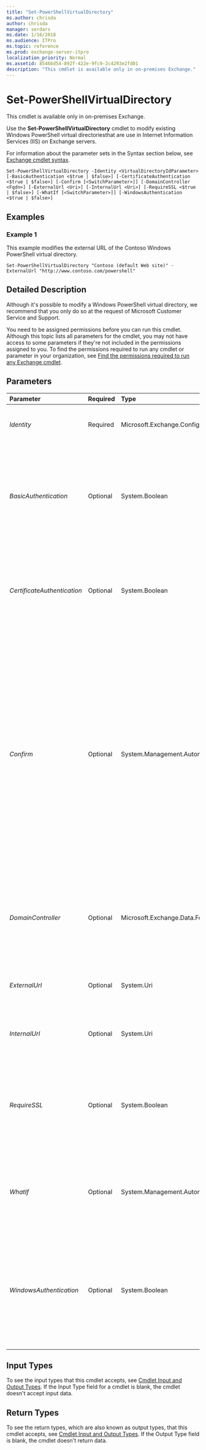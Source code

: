 ```yaml
---
title: "Set-PowerShellVirtualDirectory"
ms.author: chrisda
author: chrisda
manager: serdars
ms.date: 1/16/2018
ms.audience: ITPro
ms.topic: reference
ms.prod: exchange-server-itpro
localization_priority: Normal
ms.assetid: 8546bd54-892f-422e-9fc9-2c4293e2fd01
description: "This cmdlet is available only in on-premises Exchange."
---
```


# Set-PowerShellVirtualDirectory

This cmdlet is available only in on-premises Exchange. 
  
Use the **Set-PowerShellVirtualDirectory** cmdlet to modify existing Windows PowerShell virtual directoriesthat are use in Internet Information Services (IIS) on Exchange servers.
  
For information about the parameter sets in the Syntax section below, see [Exchange cmdlet syntax](https://technet.microsoft.com/library/bb123552.aspx). 
  
```
Set-PowerShellVirtualDirectory -Identity <VirtualDirectoryIdParameter> [-BasicAuthentication <$true | $false>] [-CertificateAuthentication <$true | $false>] [-Confirm [<SwitchParameter>]] [-DomainController <Fqdn>] [-ExternalUrl <Uri>] [-InternalUrl <Uri>] [-RequireSSL <$true | $false>] [-WhatIf [<SwitchParameter>]] [-WindowsAuthentication <$true | $false>]

```

## Examples
<a name="Examples"> </a>

### Example 1

This example modifies the external URL of the Contoso Windows PowerShell virtual directory.
  
```
Set-PowerShellVirtualDirectory "Contoso (default Web site)" -ExternalUrl "http://www.contoso.com/powershell"
```

## Detailed Description
<a name="DetailedDescription"> </a>

Although it's possible to modify a Windows PowerShell virtual directory, we recommend that you only do so at the request of Microsoft Customer Service and Support.
  
You need to be assigned permissions before you can run this cmdlet. Although this topic lists all parameters for the cmdlet, you may not have access to some parameters if they're not included in the permissions assigned to you. To find the permissions required to run any cmdlet or parameter in your organization, see [Find the permissions required to run any Exchange cmdlet](https://technet.microsoft.com/library/mt432940.aspx).
  
## Parameters
<a name="DetailedDescription"> </a>

|**Parameter**|**Required**|**Type**|**Description**|
|:-----|:-----|:-----|:-----|
| _Identity_ <br/> |Required  <br/> |Microsoft.Exchange.Configuration.Tasks.VirtualDirectoryIdParameter  <br/> |The _Identity_ parameter specifies the Windows PowerShell virtual directory that you want to modify. <br/> |
| _BasicAuthentication_ <br/> |Optional  <br/> |System.Boolean  <br/> | The _BasicAuthentication_ parameter specifies whether Basic authentication is enabled on the virtual directory. Valid values are: <br/>  `$true`: Basic authentication is enabled. This is the default value.  <br/>  `$false`: Basic authentication is disabled.  <br/> |
| _CertificateAuthentication_ <br/> |Optional  <br/> |System.Boolean  <br/> |The _CertificateAuthentication_ parameter specifies whether certificate authentication is enabled on the Windows PowerShell virtual directory. The valid values are `$true` and `$false`. The default value is  `$false`.  <br/> |
| _Confirm_ <br/> |Optional  <br/> |System.Management.Automation.SwitchParameter  <br/> | The _Confirm_ switch specifies whether to show or hide the confirmation prompt. How this switch affects the cmdlet depends on if the cmdlet requires confirmation before proceeding. <br/>  Destructive cmdlets (for example, **Remove-\*** cmdlets) have a built-in pause that forces you to acknowledge the command before proceeding. For these cmdlets, you can skip the confirmation prompt by using this exact syntax: `-Confirm:$false`.  <br/>  Most other cmdlets (for example, **New-\*** and **Set-\*** cmdlets) don't have a built-in pause. For these cmdlets, specifying the _Confirm_ switch without a value introduces a pause that forces you acknowledge the command before proceeding. <br/> |
| _DomainController_ <br/> |Optional  <br/> |Microsoft.Exchange.Data.Fqdn  <br/> |The _DomainController_ parameter specifies the domain controller that's used by this cmdlet to read data from or write data to Active Directory. You identify the domain controller by its fully qualified domain name (FQDN). For example, `dc01.contoso.com`.  <br/> |
| _ExternalUrl_ <br/> |Optional  <br/> |System.Uri  <br/> |The _ExternalURL_ parameter specifies the URL that's used to connect to the virtual directory from outside the firewall. <br/> |
| _InternalUrl_ <br/> |Optional  <br/> |System.Uri  <br/> |The _InternalURL_ parameter specifies the URL that's used to connect to the virtual directory from inside the firewall. <br/> |
| _RequireSSL_ <br/> |Optional  <br/> |System.Boolean  <br/> |The _RequireSSL_ parameter specifies whether the Windows PowerShell virtual directory should require that the client connection be made using Secure Sockets Layer (SSL). The valid values are `$true` and `$false`. The default value is  `$true`.  <br/> |
| _WhatIf_ <br/> |Optional  <br/> |System.Management.Automation.SwitchParameter  <br/> |The _WhatIf_ switch simulates the actions of the command. You can use this switch to view the changes that would occur without actually applying those changes. You don't need to specify a value with this switch. <br/> |
| _WindowsAuthentication_ <br/> |Optional  <br/> |System.Boolean  <br/> | The _WindowsAuthentication_ parameter specifies whether Integrated Windows authentication is enabled on the virtual directory. Valid values are: <br/>  `$true`: Integrated Windows authentication is enabled. This is the default value.  <br/>  `$false`: Integrated Windows authentication is disabled.  <br/> |
   
## Input Types
<a name="InputTypes"> </a>

To see the input types that this cmdlet accepts, see [Cmdlet Input and Output Types](http://go.microsoft.com/fwlink/p/?linkId=616387). If the Input Type field for a cmdlet is blank, the cmdlet doesn't accept input data. 
  
## Return Types
<a name="ReturnTypes"> </a>

To see the return types, which are also known as output types, that this cmdlet accepts, see [Cmdlet Input and Output Types](http://go.microsoft.com/fwlink/p/?linkId=616387). If the Output Type field is blank, the cmdlet doesn't return data. 
  

